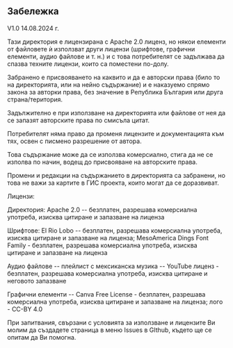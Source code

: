 ﻿## Забележка

V1.0 14.08.2024 г.

Тази директория е лицензирана с Apache 2.0 лиценз, но някои елементи от файловете ѝ използват други лицензи (шрифтове, графични елементи, аудио файлове и т. н.) и с това потребителят се задължава да спазва техните лицензи, които са поместени по-долу.

Забранено е присвояването на каквито и да е авторски права (било то на директорията, или на нейно съдържание) и е наказуемо спрямо закона за авторки права, без значение в Република България или друга страна/територия.

Задължително е при използване на директорията или файлове от нея да се запазят авторските права по смисъла цитат.

Потребителят няма право да променя лицензите и документацията към тях, освен с писмено разрешение от автора.

Това съдържание може да се използва комерсиално, стига да не се изполва по начин, водещ до присвояване на авторските права.

Промени и редакции на съдържанието в директорията са забранени, но това не важи за картите в ГИС проекта, които могат да се доразвиват.

Лицензи:

Директория: Apache 2.0 -- безплатен, разрешава комерсиална употреба,
изисква цитиране и запазване на лиценза

Шрифтове:
El Rio Lobo -- безплатен, разрешава комерсиална употреба, изисква
цитиране и запазване на лиценза; 
MesoAmerica Dings Font Family - безплатен, разрешава комерсиална
употреба, изисква цитиране и запазване на лиценза

Аудио файлове -- плейлист с мексиканска музика -- YouTube лиценз -
безплатен, разрешава комерсиална употреба, изисква цитиране и неговото запазване

Графични елементи -- Canva Free License - безплатен, разрешава
комерсиална употреба, изисква цитиране и запазване на лиценза; лого - CC-BY 4.0

При запитвания, свързани с условията за използване и лицензите Ви молим да създадете страница в меню Issues в GIthub, където ще се опитам да Ви помогна.
